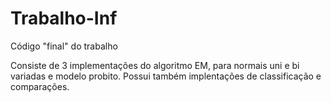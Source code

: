 # Trabalho-Inf
Código "final" do trabalho

Consiste de 3 implementações do algoritmo EM, para normais uni e bi variadas e modelo probito. Possui também implentações de classificação e comparações.
